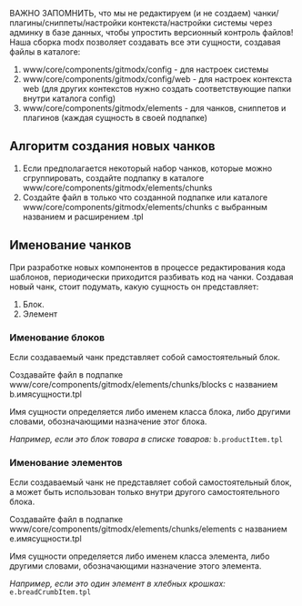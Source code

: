 ВАЖНО ЗАПОМНИТЬ, что мы не редактируем (и не создаем) чанки/плагины/сниппеты/настройки контекста/настройки системы через админку в базе данных, чтобы упростить версионный контроль файлов!
Наша сборка modx позволяет создавать все эти сущности, создавая файлы в каталоге:

1. www/core/components/gitmodx/config - для настроек системы
2. www/core/components/gitmodx/config/web - для настроек контекста web (для других контекстов нужно создать соответствующие папки внутри каталога config)
3. www/core/components/gitmodx/elements - для чанков, сниппетов и плагинов (каждая сущность в своей подпапке)

## Алгоритм создания новых чанков

1. Если предполагается некоторый набор чанков, которые можно сгруппировать, создайте подпапку в каталоге www/core/components/gitmodx/elements/chunks
2. Создайте файл в только что созданной подпапке или каталоге www/core/components/gitmodx/elements/chunks с выбранным названием и расширением .tpl

## Именование чанков

При разработке новых компонентов в процессе редактирования кода шаблонов, периодически приходится разбивать код на чанки.
Создавая новый чанк, стоит подумать, какую сущность он представляет:

1. Блок.
2. Элемент

### Именование блоков

Если создаваемый чанк представляет собой самостоятельный блок.

Создавайте файл в подпапке www/core/components/gitmodx/elements/chunks/blocks с названием b.имясущности.tpl

Имя сущности определяется либо именем класса блока, либо другими словами, обозначающими назначение этог блока.

*Например, если это блок товара в списке товаров:*
`b.productItem.tpl`


### Именование элементов

Если создаваемый чанк не представляет собой самостоятельный блок, а может быть использован только внутри другого самостоятельного блока.

Создавайте файл в подпапке www/core/components/gitmodx/elements/chunks/elements с названием e.имясущности.tpl

Имя сущности определяется либо именем класса элемента, либо другими словами, обозначающими назначение этого элемента.

*Например, если это один элемент в хлебных крошках:*
`e.breadCrumbItem.tpl`